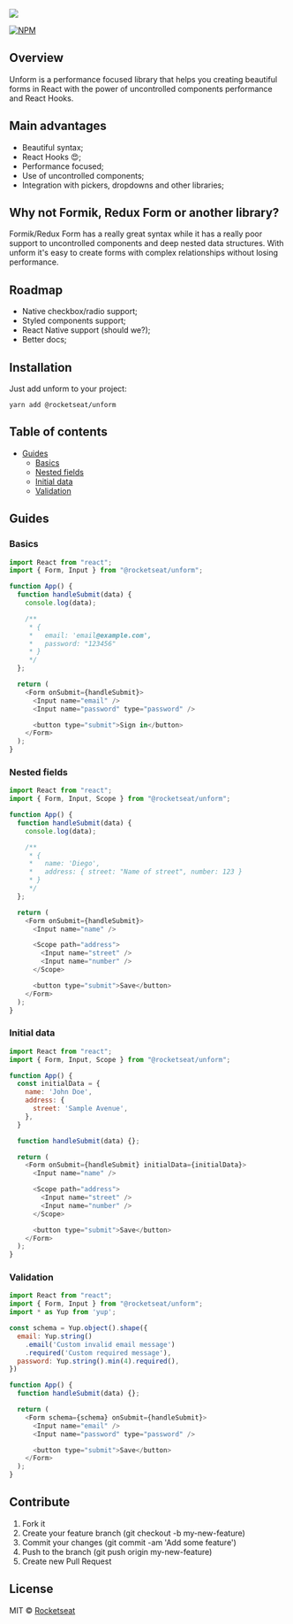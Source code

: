 ![](assets/logo.png)

[![NPM](https://img.shields.io/npm/v/@rocketseat/unform.svg)](https://www.npmjs.com/package/@rocketseat/unform)

## Overview

Unform is a performance focused library that helps you creating beautiful forms in React with the power of uncontrolled components performance and React Hooks.

## Main advantages

- Beautiful syntax;
- React Hooks 😍;
- Performance focused;
- Use of uncontrolled components;
- Integration with pickers, dropdowns and other libraries;

## Why not Formik, Redux Form or another library?

Formik/Redux Form has a really great syntax while it has a really poor support to uncontrolled components and deep nested data structures. With unform it's easy to create forms with complex relationships without losing performance.

<!-- ADD GIF EXAMPLE -->

## Roadmap

- Native checkbox/radio support;
- Styled components support;
- React Native support (should we?);
- Better docs;

## Installation

Just add unform to your project:

```
yarn add @rocketseat/unform
```

## Table of contents

- [Guides](#guides)
  - [Basics](#basics)
  - [Nested fields](#nested-fields)
  - [Initial data](#initial-data)
  - [Validation](#validation)

## Guides

### Basics

```js
import React from "react";
import { Form, Input } from "@rocketseat/unform";

function App() {
  function handleSubmit(data) {
    console.log(data);

    /**
     * {
     *   email: 'email@example.com',
     *   password: "123456"
     * }
     */
  };

  return (
    <Form onSubmit={handleSubmit}>
      <Input name="email" />
      <Input name="password" type="password" />

      <button type="submit">Sign in</button>
    </Form>
  );
}
```

### Nested fields

```js
import React from "react";
import { Form, Input, Scope } from "@rocketseat/unform";

function App() {
  function handleSubmit(data) {
    console.log(data);

    /**
     * {
     *   name: 'Diego',
     *   address: { street: "Name of street", number: 123 }
     * }
     */
  };

  return (
    <Form onSubmit={handleSubmit}>
      <Input name="name" />

      <Scope path="address">
        <Input name="street" />
        <Input name="number" />
      </Scope>

      <button type="submit">Save</button>
    </Form>
  );
}
```

### Initial data

```js
import React from "react";
import { Form, Input, Scope } from "@rocketseat/unform";

function App() {
  const initialData = {
    name: 'John Doe',
    address: {
      street: 'Sample Avenue',
    },
  }

  function handleSubmit(data) {};

  return (
    <Form onSubmit={handleSubmit} initialData={initialData}>
      <Input name="name" />

      <Scope path="address">
        <Input name="street" />
        <Input name="number" />
      </Scope>

      <button type="submit">Save</button>
    </Form>
  );
}
```

### Validation

```js
import React from "react";
import { Form, Input } from "@rocketseat/unform";
import * as Yup from 'yup';

const schema = Yup.object().shape({
  email: Yup.string()
    .email('Custom invalid email message')
    .required('Custom required message'),
  password: Yup.string().min(4).required(),
})

function App() {
  function handleSubmit(data) {};

  return (
    <Form schema={schema} onSubmit={handleSubmit}>
      <Input name="email" />
      <Input name="password" type="password" />

      <button type="submit">Save</button>
    </Form>
  );
}
```

## Contribute

1. Fork it
2. Create your feature branch (git checkout -b my-new-feature)
3. Commit your changes (git commit -am 'Add some feature')
4. Push to the branch (git push origin my-new-feature)
5. Create new Pull Request

## License

MIT © [Rocketseat](https://github.com/Rocketseat)
